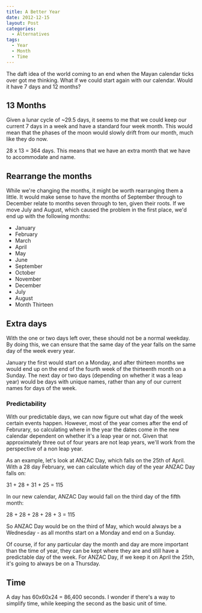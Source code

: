 ```yaml
---
title: A Better Year
date: 2012-12-15
layout: Post
categories:
  - Alternatives
tags:
  - Year
  - Month
  - Time
---
```


The daft idea of the world coming to an end when the Mayan calendar ticks over got me thinking. What if we could start again with our calendar. Would it have 7 days and 12 months?

<!-- more -->

## 13 Months

Given a lunar cycle of ~29.5 days, it seems to me that we could keep our current 7 days in a week and have a standard four week month. This would mean that the phases of the moon would slowly drift from our month, much like they do now.

28 x 13 = 364 days. This means that we have an extra month that we have to accommodate and name.

## Rearrange the months

While we're changing the months, it might be worth rearranging them a little. It would make sense to have the months of September through to December relate to months seven through to ten, given their roots. If we move July and August, which caused the problem in the first place, we'd end up with the following months:

- January
- February
- March
- April
- May
- June
- September
- October
- November
- December
- July
- August
- Month Thirteen

## Extra days

With the one or two days left over, these should not be a normal weekday. By doing this, we can ensure that the same day of the year falls on the same day of the week every year.

January the first would start on a Monday, and after thirteen months we would end up on the end of the fourth week of the thirteenth month on a Sunday. The next day or two days (depending on whether it was a leap year) would be days with unique names, rather than any of our current names for days of the week.

### Predictability

With our predictable days, we can now figure out what day of the week certain events happen. However, most of the year comes after the end of Februrary, so calculating where in the year the dates come in the new calendar dependent on whether it's a leap year or not. Given that approximately three out of four years are not leap years, we'll work from the perspective of a non leap year.

As an example, let's look at ANZAC Day, which falls on the 25th of April. With a 28 day February, we can calculate which day of the year ANZAC Day falls on:

31 + 28 + 31 + 25 = 115

In our new calendar, ANZAC Day would fall on the third day of the fifth month:

28 + 28 + 28 + 28 + 3 = 115

So ANZAC Day would be on the third of May, which would always be a Wednesday - as all months start on a Monday and end on a Sunday.

Of course, if for any particular day the month and day are more important than the time of year, they can be kept where they are and still have a predictable day of the week. For ANZAC Day, if we keep it on April the 25th, it's going to always be on a Thursday.

## Time

A day has 60x60x24 = 86,400 seconds. I wonder if there's a way to simplify time, while keeping the second as the basic unit of time.
